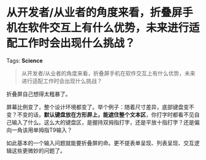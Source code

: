# 从开发者/从业者的角度来看，折叠屏手机在软件交互上有什么优势，未来进行适配工作时会出现什么挑战？

Tags: **Science**

> 从开发者/从业者的角度来看，折叠屏手机在软件交互上有什么优势，未来进行适配工作时会出现什么挑战？

折叠屏自己想得太粗暴了。

屏幕比例变了，整个设计环境都变了。举个例子：随着尺寸差异，底部键盘变不变？不变的话，**默认键盘放在方形屏上，能遮住整个文本区**，你打字时都看不见自己输入了什么。这么大的键盘区，是握持双拇指打字，还是平放十指打字？还是偏向一角该用单拇指T9输入？

如此基本的一个输入问题就能要折叠屏的命。更不提表单呈现、列表呈现、交互逻辑这些更微妙的问题了。



